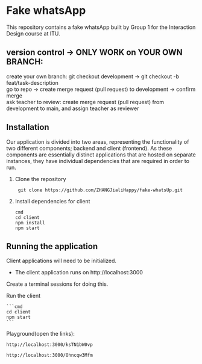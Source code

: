 # Fake whatsApp

This repository contains a fake whatsApp built by Group 1 for the Interaction Design course at ITU.

## version control -> ONLY WORK on YOUR OWN BRANCH:
create your own branch: git checkout development -> git checkout -b feat/task-description <br/>
go to repo -> create merge request (pull request) to development -> confirm merge <br/>
ask teacher to review: create merge request (pull request) from development to main, and assign teacher as reviewer <br/>

## Installation

Our application is divided into two areas, representing the functionality of two different components; backend and client (frontend). As these components are essentially distinct applications that are hosted on separate instances, they have individual dependencies that are required in order to run.

1. Clone the repository

    ``` git clone https://github.com/ZHANGJialiHappy/fake-whatsUp.git```

2. Install dependencies for client

    ```
    cmd
    cd client
    npm install
    npm start
    ```

## Running the application

Client applications will need to be initialized.
* The client application runs on http://localhost:3000

Create a terminal sessions for doing this. <br/>

Run the client

    ```cmd
    cd client
    npm start
    ```
Playground(open the links): 
```
http://localhost:3000/ksTN1bW0vp
```
```
http://localhost:3000/Ohncqw3Mfm
```
